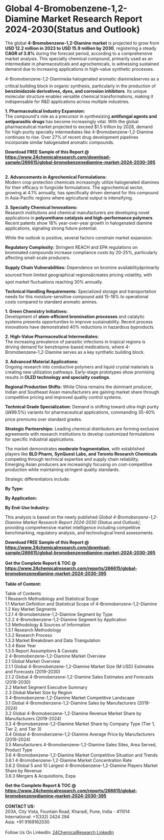 <h1>Global 4-Bromobenzene-1,2-Diamine Market Research Report 2024-2030(Status and Outlook)</h1><p>The global <strong>4-Bromobenzene-1,2-Diamine market</strong> is projected to grow from <strong>USD 12.2 million in 2023 to USD 15.9 million by 2030</strong>, registering a steady <strong>CAGR of 3.8%</strong> during the forecast period, according to a comprehensive market analysis. This specialty chemical compound, primarily used as an intermediate in pharmaceuticals and agrochemicals, is witnessing sustained demand due to increasing applications in high-value synthetic processes.</p><p>4-Bromobenzene-1,2-Diamineâa halogenated aromatic diamineâserves as a critical building block in organic synthesis, particularly in the production of <strong>benzimidazole derivatives, dyes, and corrosion inhibitors</strong>. Its unique molecular structure enables versatile chemical transformations, making it indispensable for R&amp;D applications across multiple industries.</p><p><strong>1. Pharmaceutical Industry Expansion:</strong><br>
The compound's role as a precursor in synthesizing <strong>antifungal agents and antiparasitic drugs</strong> has become increasingly vital. With the global pharmaceutical market projected to exceed $1.5 trillion by 2028, demand for high-purity specialty intermediates like 4-Bromobenzene-1,2-Diamine continues to rise. Over 27% of recent drug development pipelines incorporate similar halogenated aromatic compounds.</p><div><b>Download FREE Sample of this Report @ 
            <a href="https://www.24chemicalresearch.com/download-sample/266615/global-bromobenzenediamine-market-2024-2030-395">
            https://www.24chemicalresearch.com/download-sample/266615/global-bromobenzenediamine-market-2024-2030-395</a></b></div><br><p><strong>2. Advancements in Agrochemical Formulations:</strong><br>
Modern crop protection chemicals increasingly utilize halogenated diamines for their efficacy in fungicide formulations. The agrochemical sector, growing at 4.1% annually, has specifically driven demand for this compound in Asia-Pacific regions where agricultural output is intensifying.</p><p><strong>3. Specialty Chemical Innovations:</strong><br>
Research institutions and chemical manufacturers are developing novel applications in <strong>polyurethane catalysis and high-performance polymers</strong>. Recent patents show 18% year-over-year growth in halogenated diamine applications, signaling strong future potential.</p><p>While the outlook is positive, several factors constrain market expansion:</p><p><strong>Regulatory Complexity:</strong> Stringent REACH and EPA regulations on brominated compounds increase compliance costs by 20-25%, particularly affecting small-scale producers.</p><p><strong>Supply Chain Vulnerabilities:</strong> Dependence on bromine availabilityâprimarily sourced from limited geographical regionsâcreates pricing volatility, with spot market fluctuations reaching 30% annually.</p><p><strong>Technical Handling Requirements:</strong> Specialized storage and transportation needs for this moisture-sensitive compound add 15-18% to operational costs compared to standard aromatic amines.</p><p><strong>1. Green Chemistry Initiatives:</strong><br>
Development of <strong>atom-efficient bromination processes</strong> and catalytic systems presents opportunities to improve sustainability. Recent process innovations have demonstrated 40% reductions in hazardous byproducts.</p><p><strong>2. High-Value Pharmaceutical Intermediates:</strong><br>
The increasing prevalence of parasitic infections in tropical regions is driving demand for benztropine-based medications, where 4-Bromobenzene-1,2-Diamine serves as a key synthetic building block.</p><p><strong>3. Advanced Material Applications:</strong><br>
Ongoing research into conductive polymers and liquid crystal materials is creating new utilization pathways. Early-stage prototypes show promising results in <strong>OLED technology and specialty coatings</strong>.</p><p><strong>Regional Production Shifts:</strong> While China remains the dominant producer, Indian and Southeast Asian manufacturers are gaining market share through competitive pricing and improved quality control systems.</p><p><strong>Technical Grade Specialization:</strong> Demand is shifting toward ultra-high purity (â¥99.5%) variants for pharmaceutical applications, commanding 35-40% price premiums over standard grades.</p><p><strong>Strategic Partnerships:</strong> Leading chemical distributors are forming exclusive agreements with research institutions to develop customized formulations for specific industrial applications.</p><p>The market demonstrates <strong>moderate fragmentation</strong>, with established players like <strong>BLD Pharm, SynQuest Labs, and Toronto Research Chemicals</strong> competing through technical expertise and supply chain reliability. Emerging Asian producers are increasingly focusing on cost-competitive production while maintaining stringent quality standards.</p><p>Strategic differentiators include:</p><p><strong>By Type:</strong></p><p><strong>By Application:</strong></p><p><strong>By End-Use Industry:</strong></p><p>This analysis is based on the newly published <em>Global 4-Bromobenzene-1,2-Diamine Market Research Report 2024-2030 (Status and Outlook)</em>, providing comprehensive market intelligence including competitive benchmarking, regulatory analysis, and technological trend assessments.</p><div><b>Download FREE Sample of this Report @ 
            <a href="https://www.24chemicalresearch.com/download-sample/266615/global-bromobenzenediamine-market-2024-2030-395">
            https://www.24chemicalresearch.com/download-sample/266615/global-bromobenzenediamine-market-2024-2030-395</a></b></div><br><div><b>Get the Complete Report & TOC @ 
            <a href="https://www.24chemicalresearch.com/reports/266615/global-bromobenzenediamine-market-2024-2030-395">
            https://www.24chemicalresearch.com/reports/266615/global-bromobenzenediamine-market-2024-2030-395</a></b></div><br>
            <b>Table of Content:</b><p>Table of Contents<br />
1 Research Methodology and Statistical Scope<br />
1.1 Market Definition and Statistical Scope of 4-Bromobenzene-1,2-Diamine<br />
1.2 Key Market Segments<br />
1.2.1 4-Bromobenzene-1,2-Diamine Segment by Type<br />
1.2.2 4-Bromobenzene-1,2-Diamine Segment by Application<br />
1.3 Methodology & Sources of Information<br />
1.3.1 Research Methodology<br />
1.3.2 Research Process<br />
1.3.3 Market Breakdown and Data Triangulation<br />
1.3.4 Base Year<br />
1.3.5 Report Assumptions & Caveats<br />
2 4-Bromobenzene-1,2-Diamine Market Overview<br />
2.1 Global Market Overview<br />
2.1.1 Global 4-Bromobenzene-1,2-Diamine Market Size (M USD) Estimates and Forecasts (2019-2030)<br />
2.1.2 Global 4-Bromobenzene-1,2-Diamine Sales Estimates and Forecasts (2019-2030)<br />
2.2 Market Segment Executive Summary<br />
2.3 Global Market Size by Region<br />
3 4-Bromobenzene-1,2-Diamine Market Competitive Landscape<br />
3.1 Global 4-Bromobenzene-1,2-Diamine Sales by Manufacturers (2019-2024)<br />
3.2 Global 4-Bromobenzene-1,2-Diamine Revenue Market Share by Manufacturers (2019-2024)<br />
3.3 4-Bromobenzene-1,2-Diamine Market Share by Company Type (Tier 1, Tier 2, and Tier 3)<br />
3.4 Global 4-Bromobenzene-1,2-Diamine Average Price by Manufacturers (2019-2024)<br />
3.5 Manufacturers 4-Bromobenzene-1,2-Diamine Sales Sites, Area Served, Product Type<br />
3.6 4-Bromobenzene-1,2-Diamine Market Competitive Situation and Trends<br />
3.6.1 4-Bromobenzene-1,2-Diamine Market Concentration Rate<br />
3.6.2 Global 5 and 10 Largest 4-Bromobenzene-1,2-Diamine Players Market Share by Revenue<br />
3.6.3 Mergers & Acquisitions, Expa</p><div><b>Get the Complete Report & TOC @ 
            <a href="https://www.24chemicalresearch.com/reports/266615/global-bromobenzenediamine-market-2024-2030-395">
            https://www.24chemicalresearch.com/reports/266615/global-bromobenzenediamine-market-2024-2030-395</a></b></div><br><b>CONTACT US:</b><br>
            203A, City Vista, Fountain Road, Kharadi, Pune, India - 411014<br>
            International: +1(332) 2424 294<br>
            Asia: +91 9169162030 <br><br>
            Follow Us On LinkedIn: <a href="https://www.linkedin.com/company/24chemicalresearch/">24ChemicalResearch LinkedIn</a>